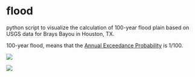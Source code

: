 # flood

python script to visualize the calculation of 100-year flood plain based on USGS data for Brays Bayou in Houston, TX.

100-year flood, means that the [Annual Exceedance Probability](https://en.wikipedia.org/wiki/Frequency_of_exceedance) is 1/100.


![](https://github.com/wilsonify/flood/blob/master/BraysBayouFlow.png)


![](https://github.com/wilsonify/flood/blob/master/BraysBayouHeightvsFlow.png)

